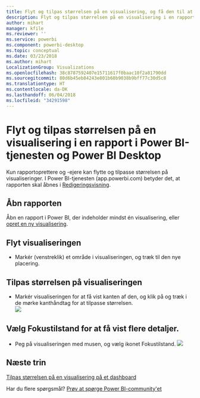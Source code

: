 ```yaml
---
title: Flyt og tilpas størrelsen på en visualisering, og få den til at skille sig ud
description: Flyt og tilpas størrelsen på en visualisering i en rapport i Power BI-tjenesten og Desktop
author: mihart
manager: kfile
ms.reviewer: ''
ms.service: powerbi
ms.component: powerbi-desktop
ms.topic: conceptual
ms.date: 03/23/2018
ms.author: mihart
LocalizationGroup: Visualizations
ms.openlocfilehash: 38c8787592407e15711617f0baac10f2a81790dd
ms.sourcegitcommit: 80d6b45eb84243e801b60b9038b9bff77c30d5c8
ms.translationtype: HT
ms.contentlocale: da-DK
ms.lasthandoff: 06/04/2018
ms.locfileid: "34291598"
---
```

# <a name="move-and-resize-a-visualization-in-a-report-in-power-bi-service-and-power-bi-desktop"></a>Flyt og tilpas størrelsen på en visualisering i en rapport i Power BI-tjenesten og Power BI Desktop
Kun rapportoprettere og -ejere kan flytte og tilpasse størrelsen på visualiseringer. I Power BI-tjenesten (app.powerbi.com) betyder det, at rapporten skal åbnes i [Redigeringsvisning](service-reading-view-and-editing-view.md).

## <a name="open-the-report"></a>Åbn rapporten
Åbn en rapport i Power BI, der indeholder mindst én visualisering, eller [opret en ny visualisering](power-bi-report-add-visualizations-i.md). 

## <a name="move-the-visualization"></a>Flyt visualiseringen
* Markér (venstreklik) et område i visualiseringen, og træk til den nye placering.

## <a name="resize-the-visualization"></a>Tilpas størrelsen på visualiseringen
* Markér visualiseringen for at få vist kanten af den, og klik på og træk i de mørke kanthåndtag for at tilpasse størrelsen.  
  ![](media/power-bi-visualization-move-and-resize/untitled.gif)

## <a name="select-focus-mode-to-see-more-detail"></a>Vælg Fokustilstand for at få vist flere detaljer.
* Peg på visualiseringen med musen, og vælg ikonet Fokustilstand.
  ![](media/power-bi-visualization-move-and-resize/pbi_popouticon.jpg)

## <a name="next-steps"></a>Næste trin
[Tilpas størrelsen på en visualisering på et dashboard](service-dashboard-edit-tile.md)  

Har du flere spørgsmål? [Prøv at spørge Power BI-community'et](http://community.powerbi.com/)